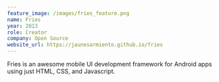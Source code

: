 ```yaml
---
feature_image: /images/fries_feature.png
name: Fries
year: 2013
role: Creator
company: Open Source
website_url: https://jaunesarmiento.github.io/fries
---
```


Fries is an awesome mobile UI development framework for Android apps using just HTML, CSS, and Javascript.
